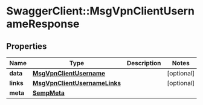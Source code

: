 # SwaggerClient::MsgVpnClientUsernameResponse

## Properties
Name | Type | Description | Notes
------------ | ------------- | ------------- | -------------
**data** | [**MsgVpnClientUsername**](MsgVpnClientUsername.md) |  | [optional] 
**links** | [**MsgVpnClientUsernameLinks**](MsgVpnClientUsernameLinks.md) |  | [optional] 
**meta** | [**SempMeta**](SempMeta.md) |  | 


